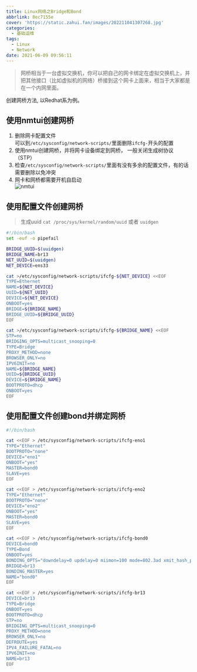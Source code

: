 ```yaml
---
title: Linux网络之Bridge和Bond
abbrlink: 8ec7155e
cover: 'https://static.zahui.fan/images/202211041307268.jpg'
categories:
  - 基础运维
tags:
  - Linux
  - Network
date: 2021-06-09 09:56:11
---
```


> 网桥相当于一台虚拟交换机，你可以把自己的网卡绑定在虚拟交换机上，并把其他接口（比如虚拟机的网络）桥接到这个网卡上面来，相当于大家都是在一个内网里面。

创建网桥方法, 以Redhat系为例。

## 使用nmtui创建网桥

1. 删除网卡配置文件  
   可以到`/etc/sysconfig/network-scripts/`里面删除`ifcfg-`开头的配置  
2. 使用nmtui创建网桥，并将网卡设备绑定到网桥， 一般关闭生成树协议（STP）  
3. 检查`/etc/sysconfig/network-scripts/`里面有没有多余的配置文件，有的话需要删除以免冲突  
4. 网卡和网桥都需要开机自启动  
![nmtui](https://static.zahui.fan/images/nmtui.gif)

## 使用配置文件创建网桥

> 生成uuid `cat /proc/sys/kernel/random/uuid` 或者 `uuidgen`

```bash
#!/bin/bash
set -euf -o pipefail

BRIDGE_UUID=$(uuidgen)
BRIDGE_NAME=br13
NET_UUID=$(uuidgen)
NET_DEVICE=ens33

cat >/etc/sysconfig/network-scripts/ifcfg-${NET_DEVICE} <<EOF
TYPE=Ethernet
NAME=${NET_DEVICE}
UUID=${NET_UUID}
DEVICE=${NET_DEVICE}
ONBOOT=yes
BRIDGE=${BRIDGE_NAME}
BRIDGE_UUID=${BRIDGE_UUID}
EOF

cat >/etc/sysconfig/network-scripts/ifcfg-${BRIDGE_NAME} <<EOF
STP=no
BRIDGING_OPTS=multicast_snooping=0
TYPE=Bridge
PROXY_METHOD=none
BROWSER_ONLY=no
IPV6INIT=no
NAME=${BRIDGE_NAME}
UUID=${BRIDGE_UUID}
DEVICE=${BRIDGE_NAME}
BOOTPROTO=dhcp
ONBOOT=yes
EOF
```

## 使用配置文件创建bond并绑定网桥

```bash
#!/bin/bash

cat <<EOF > /etc/sysconfig/network-scripts/ifcfg-eno1
TYPE="Ethernet"
BOOTPROTO="none"
DEVICE="eno1"
ONBOOT="yes"
MASTER=bond0
SLAVE=yes
EOF

cat <<EOF > /etc/sysconfig/network-scripts/ifcfg-eno2
TYPE="Ethernet"
BOOTPROTO="none"
DEVICE="eno2"
ONBOOT="yes"
MASTER=bond0
SLAVE=yes
EOF

cat <<EOF > /etc/sysconfig/network-scripts/ifcfg-bond0
DEVICE=bond0
TYPE=Bond
ONBOOT=yes
BONDING_OPTS="downdelay=0 updelay=0 miimon=100 mode=802.3ad xmit_hash_policy=1"
BRIDGE=br13
BONDING_MASTER=yes
NAME="bond0"
EOF

cat <<EOF > /etc/sysconfig/network-scripts/ifcfg-br13
DEVICE=br13
TYPE=Bridge
ONBOOT=yes
BOOTPROTO=dhcp
STP=no
BRIDGING_OPTS=multicast_snooping=0
PROXY_METHOD=none
BROWSER_ONLY=no
DEFROUTE=yes
IPV4_FAILURE_FATAL=no
IPV6INIT=no
NAME=br13
EOF
```
